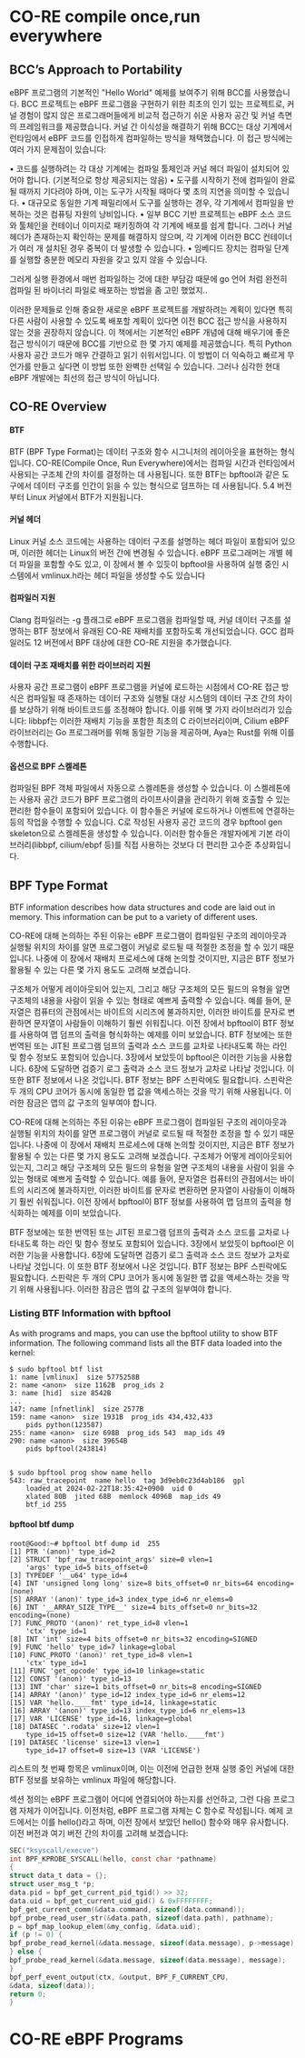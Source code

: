 # CO-RE compile once,run everywhere 

## BCC’s Approach to Portability

eBPF 프로그램의 기본적인 "Hello World" 예제를 보여주기 위해 BCC를 사용했습니다. BCC 프로젝트는 eBPF 프로그램을 구현하기 위한 최초의 인기 있는 프로젝트로, 커널 경험이 많지 않은 프로그래머들에게 비교적 접근하기 쉬운 사용자 공간 및 커널 측면의 프레임워크를 제공했습니다. 커널 간 이식성을 해결하기 위해 BCC는 대상 기계에서 런타임에서 eBPF 코드를 인접하게 컴파일하는 방식을 채택했습니다. 이 접근 방식에는 여러 가지 문제점이 있습니다:


• 코드를 실행하려는 각 대상 기계에는 컴파일 툴체인과 커널 헤더 파일이 설치되어 있어야 합니다. (기본적으로 항상 제공되지는 않음)
• 도구를 시작하기 전에 컴파일이 완료될 때까지 기다려야 하며, 이는 도구가 시작될 때마다 몇 초의 지연을 의미할 수 있습니다.
• 대규모로 동일한 기계 패밀리에서 도구를 실행하는 경우, 각 기계에서 컴파일을 반복하는 것은 컴퓨팅 자원의 낭비입니다.
• 일부 BCC 기반 프로젝트는 eBPF 소스 코드와 툴체인을 컨테이너 이미지로 패키징하여 각 기계에 배포를 쉽게 합니다. 그러나 커널 헤더가 존재하는지 확인하는 문제를 해결하지 않으며, 각 기계에 이러한 BCC 컨테이너가 여러 개 설치된 경우 중복이 더 발생할 수 있습니다.
• 임베디드 장치는 컴파일 단계를 실행할 충분한 메모리 자원을 갖고 있지 않을 수 있습니다.

그러게 실행 환경에서 매번 컴파일하는 것에 대한 부담감 때문에 go 언어 처럼 완전히 컴파일 된 바이너리 파일로 배포하는 방법을 좀 고민 했었지..

이러한 문제들로 인해 중요한 새로운 eBPF 프로젝트를 개발하려는 계획이 있다면 특히 다른 사람이 사용할 수 있도록 배포할 계획이 있다면 이전 BCC 접근 방식을 사용하지 않는 것을 권장하지 않습니다. 이 책에서는 기본적인 eBPF 개념에 대해 배우기에 좋은 접근 방식이기 때문에 BCC를 기반으로 한 몇 가지 예제를 제공했습니다. 특히 Python 사용자 공간 코드가 매우 간결하고 읽기 쉬워서입니다. 이 방법이 더 익숙하고 빠르게 무언가를 만들고 싶다면 이 방법 또한 완벽한 선택일 수 있습니다. 그러나 심각한 현대 eBPF 개발에는 최선의 접근 방식이 아닙니다.

## CO-RE Overview

#### BTF
 BTF (BPF Type Format)는 데이터 구조와 함수 시그니처의 레이아웃을 표현하는 형식입니다. CO-RE(Compile Once, Run Everywhere)에서는 컴파일 시간과 런타임에서 사용되는 구조체 간의 차이를 결정하는 데 사용됩니다. 또한 BTF는 bpftool과 같은 도구에서 데이터 구조를 인간이 읽을 수 있는 형식으로 덤프하는 데 사용됩니다. 5.4 버전부터 Linux 커널에서 BTF가 지원됩니다.

#### 커널 헤더
Linux 커널 소스 코드에는 사용하는 데이터 구조를 설명하는 헤더 파일이 포함되어 있으며, 이러한 헤더는 Linux의 버전 간에 변경될 수 있습니다. eBPF 프로그래머는 개별 헤더 파일을 포함할 수도 있고, 이 장에서 볼 수 있듯이 bpftool을 사용하여 실행 중인 시스템에서 vmlinux.h라는 헤더 파일을 생성할 수도 있습니다

#### 컴파일러 지원
Clang 컴파일러는 -g 플래그로 eBPF 프로그램을 컴파일할 때, 커널 데이터 구조를 설명하는 BTF 정보에서 유래된 CO-RE 재배치를 포함하도록 개선되었습니다. GCC 컴파일러도 12 버전에서 BPF 대상에 대한 CO-RE 지원을 추가했습니다.

#### 데이터 구조 재배치를 위한 라이브러리 지원
사용자 공간 프로그램이 eBPF 프로그램을 커널에 로드하는 시점에서 CO-RE 접근 방식은 컴파일될 때 존재하는 데이터 구조와 실행될 대상 시스템의 데이터 구조 간의 차이를 보상하기 위해 바이트코드를 조정해야 합니다. 이를 위해 몇 가지 라이브러리가 있습니다: libbpf는 이러한 재배치 기능을 포함한 최초의 C 라이브러리이며, Cilium eBPF 라이브러리는 Go 프로그래머를 위해 동일한 기능을 제공하며, Aya는 Rust를 위해 이를 수행합니다.

#### 옵션으로 BPF 스켈레톤
컴파일된 BPF 객체 파일에서 자동으로 스켈레톤을 생성할 수 있습니다. 이 스켈레톤에는 사용자 공간 코드가 BPF 프로그램의 라이프사이클을 관리하기 위해 호출할 수 있는 편리한 함수들이 포함되어 있습니다. 이 함수들은 커널에 로드하거나 이벤트에 연결하는 등의 작업을 수행할 수 있습니다. C로 작성된 사용자 공간 코드의 경우 bpftool gen skeleton으로 스켈레톤을 생성할 수 있습니다. 이러한 함수들은 개발자에게 기본 라이브러리(libbpf, cilium/ebpf 등)를 직접 사용하는 것보다 더 편리한 고수준 추상화입니다.


## BPF Type Format
BTF information describes how data structures and code are laid out in memory.
This information can be put to a variety of different uses.

CO-RE에 대해 논의하는 주된 이유는 eBPF 프로그램이 컴파일된 구조의 레이아웃과 실행될 위치의 차이를 알면 프로그램이 커널로 로드될 때 적절한 조정을 할 수 있기 때문입니다. 나중에 이 장에서 재배치 프로세스에 대해 논의할 것이지만, 지금은 BTF 정보가 활용될 수 있는 다른 몇 가지 용도도 고려해 보겠습니다.

구조체가 어떻게 레이아웃되어 있는지, 그리고 해당 구조체의 모든 필드의 유형을 알면 구조체의 내용을 사람이 읽을 수 있는 형태로 예쁘게 출력할 수 있습니다. 예를 들어, 문자열은 컴퓨터의 관점에서는 바이트의 시리즈에 불과하지만, 이러한 바이트를 문자로 변환하면 문자열이 사람들이 이해하기 훨씬 쉬워집니다. 이전 장에서 bpftool이 BTF 정보를 사용하여 맵 덤프의 출력을 형식화하는 예제를 이미 보았습니다.
BTF 정보에는 또한 번역된 또는 JIT된 프로그램 덤프의 출력과 소스 코드를 교차로 나타내도록 하는 라인 및 함수 정보도 포함되어 있습니다. 3장에서 보았듯이 bpftool은 이러한 기능을 사용합니다. 6장에 도달하면 검증기 로그 출력과 소스 코드 정보가 교차로 나타날 것입니다. 이 또한 BTF 정보에서 나온 것입니다.
BTF 정보는 BPF 스핀락에도 필요합니다. 스핀락은 두 개의 CPU 코어가 동시에 동일한 맵 값을 액세스하는 것을 막기 위해 사용됩니다. 이러한 잠금은 맵의 값 구조의 일부여야 합니다.


CO-RE에 대해 논의하는 주된 이유는 eBPF 프로그램이 컴파일된 구조의 레이아웃과 실행될 위치의 차이를 알면 프로그램이 커널로 로드될 때 적절한 조정을 할 수 있기 때문입니다. 나중에 이 장에서 재배치 프로세스에 대해 논의할 것이지만, 지금은 BTF 정보가 활용될 수 있는 다른 몇 가지 용도도 고려해 보겠습니다.
구조체가 어떻게 레이아웃되어 있는지, 그리고 해당 구조체의 모든 필드의 유형을 알면 구조체의 내용을 사람이 읽을 수 있는 형태로 예쁘게 출력할 수 있습니다. 예를 들어, 문자열은 컴퓨터의 관점에서는 바이트의 시리즈에 불과하지만, 이러한 바이트를 문자로 변환하면 문자열이 사람들이 이해하기 훨씬 쉬워집니다. 이전 장에서 bpftool이 BTF 정보를 사용하여 맵 덤프의 출력을 형식화하는 예제를 이미 보았습니다.

BTF 정보에는 또한 번역된 또는 JIT된 프로그램 덤프의 출력과 소스 코드를 교차로 나타내도록 하는 라인 및 함수 정보도 포함되어 있습니다. 3장에서 보았듯이 bpftool은 이러한 기능을 사용합니다. 6장에 도달하면 검증기 로그 출력과 소스 코드 정보가 교차로 나타날 것입니다. 이 또한 BTF 정보에서 나온 것입니다.
BTF 정보는 BPF 스핀락에도 필요합니다. 스핀락은 두 개의 CPU 코어가 동시에 동일한 맵 값을 액세스하는 것을 막기 위해 사용됩니다. 이러한 잠금은 맵의 값 구조의 일부여야 합니다.


### Listing BTF Information with bpftool
As with programs and maps, you can use the bpftool utility to show BTF information. 
The following command lists all the BTF data loaded into the kernel:

```
$ sudo bpftool btf list
1: name [vmlinux]  size 5775258B
2: name <anon>  size 1162B  prog_ids 2
3: name [hid]  size 8542B
...
147: name [nfnetlink]  size 2577B
159: name <anon>  size 1931B  prog_ids 434,432,433
	pids python(123587)
255: name <anon>  size 698B  prog_ids 543  map_ids 49
290: name <anon>  size 39654B
	pids bpftool(243814)


$ sudo bpftool prog show name hello
543: raw_tracepoint  name hello  tag 3d9eb0c23d4ab186  gpl
	loaded_at 2024-02-22T18:35:42+0900  uid 0
	xlated 80B  jited 68B  memlock 4096B  map_ids 49
	btf_id 255
```
#### bpftool btf dump 
```
root@Good:~# bpftool btf dump id  255
[1] PTR '(anon)' type_id=2
[2] STRUCT 'bpf_raw_tracepoint_args' size=0 vlen=1
	'args' type_id=5 bits_offset=0
[3] TYPEDEF '__u64' type_id=4
[4] INT 'unsigned long long' size=8 bits_offset=0 nr_bits=64 encoding=(none)
[5] ARRAY '(anon)' type_id=3 index_type_id=6 nr_elems=0
[6] INT '__ARRAY_SIZE_TYPE__' size=4 bits_offset=0 nr_bits=32 encoding=(none)
[7] FUNC_PROTO '(anon)' ret_type_id=8 vlen=1
	'ctx' type_id=1
[8] INT 'int' size=4 bits_offset=0 nr_bits=32 encoding=SIGNED
[9] FUNC 'hello' type_id=7 linkage=global
[10] FUNC_PROTO '(anon)' ret_type_id=8 vlen=1
	'ctx' type_id=1
[11] FUNC 'get_opcode' type_id=10 linkage=static
[12] CONST '(anon)' type_id=13
[13] INT 'char' size=1 bits_offset=0 nr_bits=8 encoding=SIGNED
[14] ARRAY '(anon)' type_id=12 index_type_id=6 nr_elems=12
[15] VAR 'hello.____fmt' type_id=14, linkage=static
[16] ARRAY '(anon)' type_id=13 index_type_id=6 nr_elems=13
[17] VAR 'LICENSE' type_id=16, linkage=global
[18] DATASEC '.rodata' size=12 vlen=1
	type_id=15 offset=0 size=12 (VAR 'hello.____fmt')
[19] DATASEC 'license' size=13 vlen=1
	type_id=17 offset=0 size=13 (VAR 'LICENSE')
```



리스트의 첫 번째 항목은 vmlinux이며, 이는 이전에 언급한 현재 실행 중인 커널에 대한 BTF 정보를 보유하는 vmlinux 파일에 해당합니다.


섹션 정의는 eBPF 프로그램이 어디에 연결되어야 하는지를 선언하고, 그런 다음 프로그램 자체가 이어집니다. 이전처럼, eBPF 프로그램 자체는 C 함수로 작성됩니다. 예제 코드에서는 이를 hello()라고 하며, 이전 장에서 보았던 hello() 함수와 매우 유사합니다. 이전 버전과 여기 버전 간의 차이를 고려해 보겠습니다:

```c
SEC("ksyscall/execve")
int BPF_KPROBE_SYSCALL(hello, const char *pathname)
{
struct data_t data = {};
struct user_msg_t *p;
data.pid = bpf_get_current_pid_tgid() >> 32;
data.uid = bpf_get_current_uid_gid() & 0xFFFFFFFF;
bpf_get_current_comm(&data.command, sizeof(data.command));
bpf_probe_read_user_str(&data.path, sizeof(data.path), pathname);
p = bpf_map_lookup_elem(&my_config, &data.uid);
if (p != 0) {
bpf_probe_read_kernel(&data.message, sizeof(data.message), p->message);
} else {
bpf_probe_read_kernel(&data.message, sizeof(data.message), message);
}
bpf_perf_event_output(ctx, &output, BPF_F_CURRENT_CPU,
&data, sizeof(data));
return 0;
}
```


# CO-RE eBPF Programs


